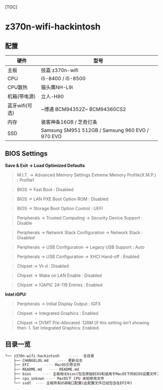 [TOC]

# z370n-wifi-hackintosh

## 配置

| 硬件           | 型号                                            |
| -------------- | ----------------------------------------------- |
| 主板           | 技嘉 z370n-wifi                                 |
| CPU            | i5-8400 / i5-8500                               |
| CPU散热        | 猫头鹰NH-L9i                                    |
| 机箱(带电源)   | 立人-H80                                        |
| 蓝牙wifi(可选) | ~博通 BCM94352Z~ BCM94360CS2                    |
| 内存           | 骇客神条16GB  / 芝奇灯条                        |
| SSD            | Samsung SM951 512GB / Samsung 960 EVO / 970 EVO |

## BIOS Settings

**Save & Exit → Load Optimized Defaults**

> M.I.T. → Advanced Memory Settings Extreme Memory Profile(X.M.P.) : Profile1

> BIOS → Fast Boot : Disabled

> BIOS → LAN PXE Boot Option ROM : Disabled

> BIOS → Storage Boot Option Control : UEFI

> Peripherals → Trusted Computing → Security Device Support : Disable

> Peripherals → Network Stack Configuration → Network Stack : Disabled

> Peripherals → USB Configuration → Legacy USB Support : Auto

> Peripherals → USB Configuration → XHCI Hand-off : Enabled

> Chipset → Vt-d : Disabled

> Chipset → Wake on LAN Enable : Disabled

> Chipset → IOAPIC 24-119 Entries : Enabled

 **Intel iGPU:**
> Peripherals → Initial Display Output : IGFX

> Chipset → Integrated Graphics : Enabled

> Chipset → DVMT Pre-Allocated :128M (if this setting isn’t showing then: 1. Set Integrated Graphics: Enabled. 

## 目录一览

```bash
└── z370n-wifi-hackintosh    -----  总目录
    ├── CHANGELOG.md    ---- 更新日志
    ├── EFI       ---- MacOS引导文件 
    ├── README.md   ---- README.md 
    ├── bios     ---- 主板相关bios(包含原始BIOS和适用于MacOS下的BIOS设置文件) 
    ├── cpu_unkown ---- MacOS下 CPU 未知修改文件
    └── ssdt  ---- 主板所有USB端口配置(此配置文件已经包含在EFI中)
```





